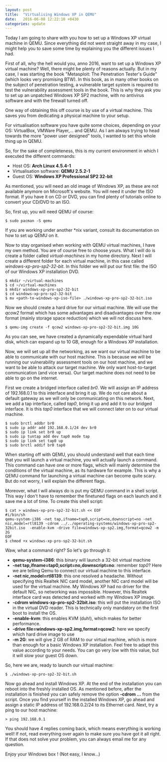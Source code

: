 ```yaml
---
layout: post
title:  "Virtualising Windows XP in QEMU"
date:   2016-06-08 12:22:10 +0430
categories: update 
---
```


Today I am going to share with you how to set up a Windows XP virtual machine in QEMU. Since everything did not went straight away in my case, I might help you to save some time by explaining you the different issues I had.

First of all, why the hell would you, anno 2016, want to set up a Windows XP virtual machine? Well, there might be plenty of reasons actually. But in my case, I was starting the book "Metasploit: The Penetration Tester's Guide" (which looks very promising BTW). In this book, as in many other books on the subject of penetration testing, a vulnerable target system is required to test the vulnerability assessment tools in the book. This is why they ask you to set up an unpatched Windows XP SP2 machine, with no antivirus software and with the firewall turned off.

One way of obtaining this off course is by use of a virtual machine. This saves you from dedicating a physical machine to your setup.

For virtualisation software you have quite some choices, depending on your OS: VirtualBox, VMWare Player,... and QEMU. As I am always trying to head towards the more "power user designed" tools, I wanted to set this whole thing up in QEMU.

So, for the sake of completeness, this is my current environment in which I executed the different commands:

- Host OS: **Arch Linux 4.5.4-1**
- Virtualisation software: **QEMU 2.5.2-1**
- Guest OS: **Windows XP Professional SP2 32-bit**

As mentioned, you will need an old image of Windows XP, as these are not available anymore on Microsoft's website. You will need it under the ISO format. If you have it on CD or DVD, you can find plenty of tutorials online to convert your CD/DVD to an ISO.

So, first up, you will need QEMU of course:

```
$ sudo pacman -S qemu
```

If you are working under another &#42;nix variant, consult its documentation on how to set up QEMU on it.

Now to stay organised when working with QEMU virtual machines, I have my own method. You are of course free to choose yours. What I will do is create a folder called _virtual-machines_ in my home directory. Next I will create a different folder for each virtual machine, in this case called _windows-xp-pro-sp2-32-bit_. In this folder we will put our first file: the ISO of our Windows XP installation DVD.

```
$ mkdir ~/virtual-machines
$ cd ~/virtual-machines
$ mkdir windows-xp-pro-sp2-32-bit
$ cd windows-xp-pro-sp2-32-bit
$ mv <path-to-windows-xp-iso-file> ./windows-xp-pro-sp2-32-bit.iso
```
Now we should create a hard drive for our virtual machine. We will use the _qcow2_ format which has some advantages and disadvantages over the _raw_ format (mainly storage space reduction) which we will not discuss here.

```
$ qemu-img create -f qcow2 windows-xp-pro-sp2-32-bit.img 10G
```
As you can see, we have created a dynamically expendable virtual hard disk, which can expand up to 10 GB, enough for a Windows XP installation.

Now, we will set up all the networking, as we want our virtual machine to be able to communicate with our host machine. This is because we will be running our vulnerability assessment tools on our host machine, and we want to be able to attack our target machine. We only want host-to-target communication (and vice versa). Our target machine does not need to be able to go on the internet.

First we create a bridged interface called _br0_. We will assign an IP address of 192.168.0.1 to this interface and bring it up. We do not care about a default gateway as we will only be communicating on this network. Next, we add a tap interface, called _tap0_, bring it up and add it to our bridged interface. It is this _tap0_ interface that we will connect later on to our virtual machine.

```
$ sudo brctl addbr br0
$ sudo ip addr add 192.168.0.1/24 dev br0
$ sudo ip link set br0 up
$ sudo ip tuntap add dev tap0 mode tap
$ sudo ip link set tap0 up
$ sudo brctl addif br0 tap0
```



When starting off with QEMU, you should understand well that each time that you will launch a virtual machine, you will actually launch a command. This command can have one or more flags, which will mainly determine the conditions of the virtual machine, as its hardware for example. This is why a QEMU command for launching a virtual machine can become quite scary. But do not worry, I will explain the different flags.

Moreover, what I will always do is put my QEMU command in a shell script. This way I don't have to remember the finetuned flags on each launch and it save me a lot of time. To create this shell script:

```
$ cat > windows-xp-pro-sp2-32-bit.sh << EOF
#i/bin/sh
qemu-system-i386 -net tap,ifname=tap0,script=no,downscript=no -net nic,model=rtl8139 -cdrom ../../operating-systems/windows-xp-pro-sp2-32bit.iso  -enable-kvm -drive file=windows-xp-sp2.img,format=qcow2 -m 2G
EOF
$ chmod +x windows-xp-pro-sp2-32-bit.sh
```
Waw, what a command right? So let's go through it:

- **qemu-system-i386**: this binary will launch a 32-bit virtual machine
- **-net tap,ifname=tap0,script=no,downscript=no**: remember *tap0*? Here we are telling Qemu to connect our virtual machine to this interface.
- **-net nic,model=rtl8139**: this one resolved a headache. Without specifying this Realtek NIC card model, another NIC card model will be used for the virtual machine. My Windows XP had no driver for the default NIC, so networking was impossible. However, this Realtek interface card was detected and worked with my Windows XP image.
- **-cdrom windows-xp-pro-sp2-32bit.iso**: this will put the installation ISO in the virtual DVD reader. This is technically only mandatory on the first boot to install the OS.
- **-enable-kvm**: this enables KVM (duh!), which makes for better performance.
- **-drive file=windows-xp-sp2.img,format=qcow2**: here we specify which hard drive image to use
- **-m 2G**: we will give 2 GB of RAM to our virtual machine, which is more than enough for a basic Windows XP installation. Feel free to adapt this value according to your needs. You can go very low with this value, but it will slow your guest OS down.

So, here we are, ready to launch our virtual machine:

```
$ ./windows-xp-pro-sp2-32-bit.sh
```

Now go ahead and install Windows XP. At the end of the installation you can reboot into the freshly installed OS. As mentioned before, after the installation is finished you can safely remove the option **-cdrom ...** from the script. Once you find yourself in the installed Windows XP, go ahead and assign a static IP address of 192.168.0.2/24 to its Ethernet card. Next, try a ping to our host machine:

```
> ping 192.168.0.1
```

You should have 4 replies coming back, which means everything is working well! If not, read everything over again to make sure you have got it all right. If that does not solve your problem, you can always email me for any question.

Enjoy your Windows box ! (Not easy, I know...)
